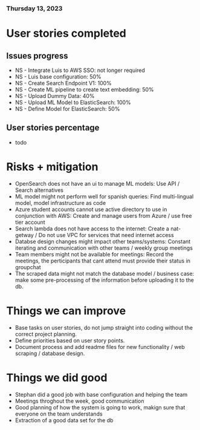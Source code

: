 ### Thursday 13, 2023

# User stories completed

## Issues progress

- NS - Integrate Luis to AWS SSO: not longer required
- NS - Luis base configuration: 50%
- NS - Create Search Endpoint V1: 100% 
- NS - Create ML pipeline to create text embedding: 50%
- NS - Upload Dummy Data: 40%
- NS - Upload ML Model to ElasticSearch: 100%
- NS - Define Model for ElasticSearch: 50%

## User stories percentage

- todo

# Risks + mitigation

- OpenSearch does not have an ui to manage ML models: Use API / Search alternatives
- ML model might not perform well for spanish queries: Find multi-lingual model, model infrastructure as code
- Azure student accounts cannot use active directory to use in conjunction with AWS: Create and manage users from Azure / use free tier account
- Search lambda does not have access to the internet: Create a nat-getway / Do not use VPC for services that need internet access
- Databse design changes might impact other teams/systems: Constant iterating and communication with other teams / weekly group meetings
- Team members might not be available for meetings: Record the meetings, the perticipants that cant attend must provide their status in groupchat
- The scraped data might not match the database model / business case: make some pre-processing of the information before uploading it to the db.

# Things we can improve

- Base tasks on user stories, do not jump straight into coding without the correct project planning.
- Define priorities based on user story points.
- Document process and add readme files for new functionality / web scraping / database design.

# Things we did good

- Stephan did a good job with base configuration and helping the team
- Meetings throghout the week, good communication
- Good planning of how the system is going to work, makign sure that everyone on the team understands
- Extraction of a good data set for the db
